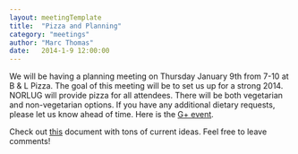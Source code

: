 ```yaml
---
layout: meetingTemplate
title:  "Pizza and Planning"
category: "meetings"
author: "Marc Thomas"
date:   2014-1-9 12:00:00
---
```


We will be having a planning meeting on Thursday January 9th from 7-10 at B & L Pizza. The goal of this meeting will be to set us up for a strong 2014. NORLUG will provide pizza for all attendees. There will be both vegetarian and non-vegetarian options. If you have any additional dietary requests, please let us know ahead of time. Here is the <a href="https://plus.google.com/events/c85d8g1h8fcdbi1k6k805u07gr0?authkey=CM6NkP2x-K2E8gE" target="_blank">G+ event</a>.

Check out <a href="https://docs.google.com/document/d/1-kmDQvJcUmkn3UIqFHo4ZmHxjOEq9ufCrfOf6MKNeOs/edit?usp=sharing" target="_blank">this</a> document with tons of current ideas. Feel free to leave comments!
